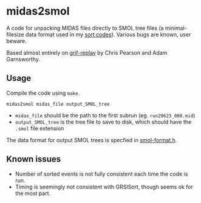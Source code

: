 # midas2smol

A code for unpacking MIDAS files directly to SMOL tree files (a minimal-filesize data format used in my [sort codes](https://github.com/e-j-w/GreasySortCodes)). Various bugs are known, user beware.

Based almost entirely on [grif-replay](https://github.com/GRIFFINCollaboration/grif-replay) by Chris Pearson and Adam Garnsworthy.

## Usage

Compile the code using `make`.


```
midas2smol midas_file output_SMOL_tree
```
- `midas_file` should be the path to the first subrun (eg. `run29623_000.mid`)
- `output_SMOL_tree` is the tree file to save to disk, which should have the `.smol` file extension

The data format for output SMOL trees is specfied in [smol-format.h](smol-format.h).

## Known issues
- Number of sorted events is not fully consistent each time the code is run.
- Timing is seemingly not consistent with GRSISort, though seems ok for the most part.